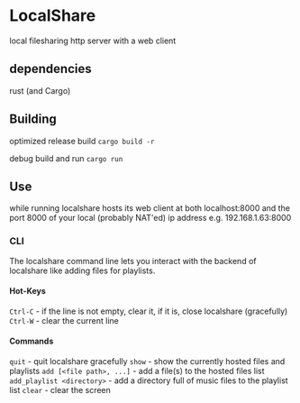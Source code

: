 
# LocalShare

local filesharing http server with a web client

## dependencies

rust (and Cargo)

## Building

optimized release build
```cargo build -r```

debug build and run
```cargo run```

## Use

while running localshare hosts its web client at both localhost:8000
and the port 8000 of your local (probably NAT'ed) ip address e.g.
192.168.1.63:8000

### CLI

The localshare command line lets you interact with the backend of
localshare like adding files for playlists.


#### Hot-Keys

```Ctrl-C``` - if the line is not empty, clear it, if it is, close localshare (gracefully)
```Ctrl-W``` - clear the current line

#### Commands

```quit```                     - quit localshare gracefully
```show```                     - show the currently hosted files and playlists
```add [<file path>, ...]```   - add a file(s) to the hosted files list
```add_playlist <directory>``` - add a directory full of music files to the playlist list
```clear```                    - clear the screen


